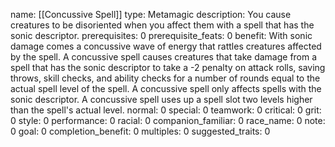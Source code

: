 name: [[Concussive Spell]]
type: Metamagic
description: You cause creatures to be disoriented when you affect them with a spell that has the sonic descriptor.
prerequisites: 0
prerequisite_feats: 0
benefit: With sonic damage comes a concussive wave of energy that rattles creatures affected by the spell. A concussive spell causes creatures that take damage from a spell that has the sonic descriptor to take a -2 penalty on attack rolls, saving throws, skill checks, and ability checks for a number of rounds equal to the actual spell level of the spell. A concussive spell only affects spells with the sonic descriptor. A concussive spell uses up a spell slot two levels higher than the spell's actual level.
normal: 0
special: 0
teamwork: 0
critical: 0
grit: 0
style: 0
performance: 0
racial: 0
companion_familiar: 0
race_name: 0
note: 0
goal: 0
completion_benefit: 0
multiples: 0
suggested_traits: 0

